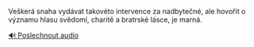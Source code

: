 
Veškerá snaha vydávat takovéto intervence za nadbytečné, ale hovořit o významu hlasu svědomí, charitě a bratrské lásce, je marná.

[🔊 Poslechnout audio](/data/7-paragraphs/audio/chapter_145/para_006-Veker-snaha-vydvat-takovto-intervence-za-nadby.mp3)
